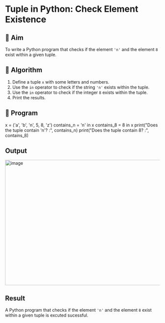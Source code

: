 # Tuple in Python: Check Element Existence

## 🎯 Aim
To write a Python program that checks if the element `'n'` and the element `8` exist within a given tuple.

## 🧠 Algorithm
1. Define a tuple `x` with some letters and numbers.
2. Use the `in` operator to check if the string `'n'` exists within the tuple.
3. Use the `in` operator to check if the integer `8` exists within the tuple.
4. Print the results.

## 🧾 Program

x = ('a', 'b', 'n', 5, 8, 'z')
contains_n = 'n' in x
contains_8 = 8 in x
print("Does the tuple contain 'n'? :", contains_n)
print("Does the tuple contain 8?   :", contains_8)




## Output
<img width="1556" height="408" alt="image" src="https://github.com/user-attachments/assets/68e47906-ccc4-4366-8323-1daeed8c53ec" />


## Result
A Python program that checks if the element `'n'` and the element `8` exist within a given tuple is excuted sucessful.
